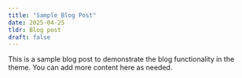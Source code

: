 ```yaml
---
title: "Sample Blog Post"
date: 2025-04-25
tldr: Blog post
draft: false
---
```


This is a sample blog post to demonstrate the blog functionality in the theme. You can add more content here as needed.